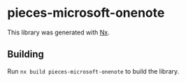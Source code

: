 # pieces-microsoft-onenote

This library was generated with [Nx](https://nx.dev).

## Building

Run `nx build pieces-microsoft-onenote` to build the library.
